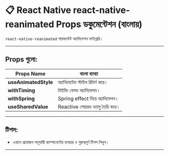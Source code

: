 # 📋 React Native react-native-reanimated Props ডকুমেন্টেশন (বাংলায়)

`react-native-reanimated` পারফর্মেন্ট অ্যানিমেশন লাইব্রেরি।

---

## Props গুলো:

| Props Name | বাংলা ব্যাখ্যা |
|------------|----------------|
| **useAnimatedStyle** | অ্যানিমেটেড স্টাইল রিটার্ন করে। |
| **withTiming** | টাইমিং বেসড অ্যানিমেশন। |
| **withSpring** | Spring effect দিয়ে অ্যানিমেশন। |
| **useSharedValue** | Reactive শেয়ারড ভ্যালু তৈরি করে। |

---

## টিপস:

- এখানে প্রয়োজন অনুযায়ী কম্পোনেন্টের ব্যবহার ও গুরুত্বপূর্ণ টিপস লিখুন।

---
